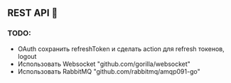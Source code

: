 ## REST API 🚀

### TODO:
- OAuth сохранить refreshToken и сделать action для refresh токенов, logout
- Использовать Websocket "github.com/gorilla/websocket"
- Использовать RabbitMQ "github.com/rabbitmq/amqp091-go"
